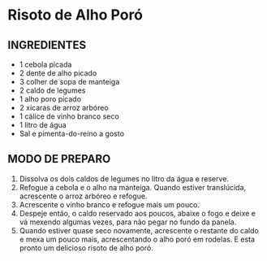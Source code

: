 #  Risoto de Alho Poró

## INGREDIENTES
 - 1 cebola picada
 - 2 dente de alho picado
 - 3 colher de sopa de manteiga
 - 2 caldo de legumes
 - 1 alho poro picado
 - 2 xícaras de arroz arbóreo
 - 1 cálice de vinho branco seco
 - 1 litro de água
 - Sal e pimenta-do-reino a gosto
 
 ## MODO DE PREPARO
1. Dissolva os dois caldos de legumes no litro da água e reserve. 
2. Refogue a cebola e o alho na manteiga. Quando estiver translúcida, acrescente o arroz arbóreo e refogue. 
3. Acrescente o vinho branco e refogue mais um pouco. 
4. Despeje então, o caldo reservado aos poucos, abaixe o fogo e deixe e vá mexendo algumas vezes, para não pegar no fundo da panela. 
5. Quando estiver quase seco novamente, acrescente o restante do caldo e mexa um pouco mais, acrescentando o alho poró em rodelas. E esta pronto um delicioso risoto de alho poró.

